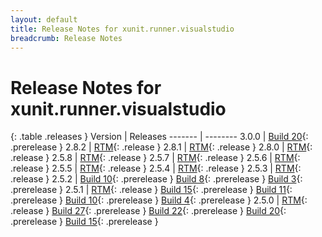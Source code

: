 ```yaml
---
layout: default
title: Release Notes for xunit.runner.visualstudio
breadcrumb: Release Notes
---
```


# Release Notes for xunit.runner.visualstudio

{: .table .releases }
Version | Releases
------- | --------
3.0.0   | [Build 20](3.0.0-pre.20){: .prerelease }
2.8.2   | [RTM](2.8.2){: .release }
2.8.1   | [RTM](2.8.1){: .release }
2.8.0   | [RTM](2.8.0){: .release }
2.5.8   | [RTM](2.5.8){: .release }
2.5.7   | [RTM](2.5.7){: .release }
2.5.6   | [RTM](2.5.6){: .release }
2.5.5   | [RTM](2.5.5){: .release }
2.5.4   | [RTM](2.5.4){: .release }
2.5.3   | [RTM](2.5.3){: .release }
2.5.2   | [Build 10](2.5.2-pre.10){: .prerelease } [Build 8](2.5.2-pre.8){: .prerelease } [Build 3](2.5.2-pre.3){: .prerelease }
2.5.1   | [RTM](2.5.1){: .release } [Build 15](2.5.1-pre.15){: .prerelease } [Build 11](2.5.1-pre.11){: .prerelease } [Build 10](2.5.1-pre.10){: .prerelease } [Build 4](2.5.1-pre.4){: .prerelease }
2.5.0   | [RTM](2.5.0){: .release } [Build 27](2.5.0-pre.27){: .prerelease } [Build 22](2.5.0-pre.22){: .prerelease } [Build 20](2.5.0-pre.20){: .prerelease } [Build 15](2.5.0-pre.15){: .prerelease }
